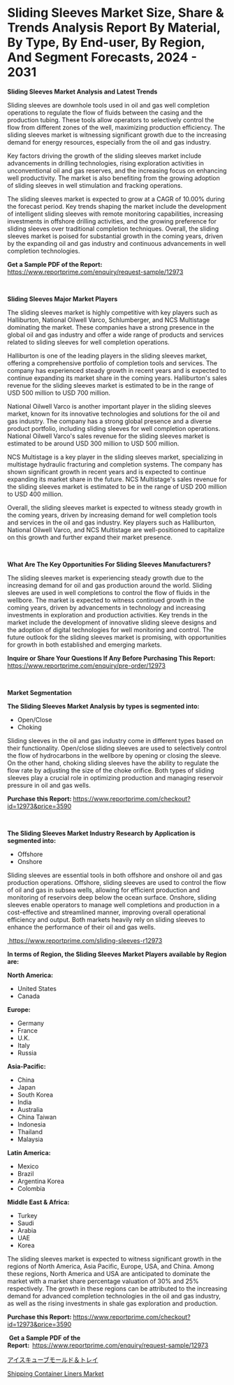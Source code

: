 <p><h1>Sliding Sleeves Market Size, Share & Trends Analysis Report By Material, By Type, By End-user, By Region, And Segment Forecasts, 2024 - 2031</h1></p><p><strong>Sliding Sleeves Market Analysis and Latest Trends</strong></p>
<p><p>Sliding sleeves are downhole tools used in oil and gas well completion operations to regulate the flow of fluids between the casing and the production tubing. These tools allow operators to selectively control the flow from different zones of the well, maximizing production efficiency. The sliding sleeves market is witnessing significant growth due to the increasing demand for energy resources, especially from the oil and gas industry.</p><p>Key factors driving the growth of the sliding sleeves market include advancements in drilling technologies, rising exploration activities in unconventional oil and gas reserves, and the increasing focus on enhancing well productivity. The market is also benefiting from the growing adoption of sliding sleeves in well stimulation and fracking operations.</p><p>The sliding sleeves market is expected to grow at a CAGR of 10.00% during the forecast period. Key trends shaping the market include the development of intelligent sliding sleeves with remote monitoring capabilities, increasing investments in offshore drilling activities, and the growing preference for sliding sleeves over traditional completion techniques. Overall, the sliding sleeves market is poised for substantial growth in the coming years, driven by the expanding oil and gas industry and continuous advancements in well completion technologies.</p></p>
<p><strong>Get a Sample PDF of the Report:&nbsp;</strong> <a href="https://www.reportprime.com/enquiry/request-sample/12973">https://www.reportprime.com/enquiry/request-sample/12973</a></p>
<p>&nbsp;</p>
<p><strong>Sliding Sleeves Major Market Players</strong></p>
<p><p>The sliding sleeves market is highly competitive with key players such as Halliburton, National Oilwell Varco, Schlumberger, and NCS Multistage dominating the market. These companies have a strong presence in the global oil and gas industry and offer a wide range of products and services related to sliding sleeves for well completion operations.</p><p>Halliburton is one of the leading players in the sliding sleeves market, offering a comprehensive portfolio of completion tools and services. The company has experienced steady growth in recent years and is expected to continue expanding its market share in the coming years. Halliburton's sales revenue for the sliding sleeves market is estimated to be in the range of USD 500 million to USD 700 million.</p><p>National Oilwell Varco is another important player in the sliding sleeves market, known for its innovative technologies and solutions for the oil and gas industry. The company has a strong global presence and a diverse product portfolio, including sliding sleeves for well completion operations. National Oilwell Varco's sales revenue for the sliding sleeves market is estimated to be around USD 300 million to USD 500 million.</p><p>NCS Multistage is a key player in the sliding sleeves market, specializing in multistage hydraulic fracturing and completion systems. The company has shown significant growth in recent years and is expected to continue expanding its market share in the future. NCS Multistage's sales revenue for the sliding sleeves market is estimated to be in the range of USD 200 million to USD 400 million.</p><p>Overall, the sliding sleeves market is expected to witness steady growth in the coming years, driven by increasing demand for well completion tools and services in the oil and gas industry. Key players such as Halliburton, National Oilwell Varco, and NCS Multistage are well-positioned to capitalize on this growth and further expand their market presence.</p></p>
<p>&nbsp;</p>
<p><strong>What Are The Key Opportunities For Sliding Sleeves Manufacturers?</strong></p>
<p><p>The sliding sleeves market is experiencing steady growth due to the increasing demand for oil and gas production around the world. Sliding sleeves are used in well completions to control the flow of fluids in the wellbore. The market is expected to witness continued growth in the coming years, driven by advancements in technology and increasing investments in exploration and production activities. Key trends in the market include the development of innovative sliding sleeve designs and the adoption of digital technologies for well monitoring and control. The future outlook for the sliding sleeves market is promising, with opportunities for growth in both established and emerging markets.</p></p>
<p><strong>Inquire or Share Your Questions If Any Before Purchasing This Report:</strong> <a href="https://www.reportprime.com/enquiry/pre-order/12973">https://www.reportprime.com/enquiry/pre-order/12973</a></p>
<p>&nbsp;</p>
<p><strong>Market Segmentation</strong></p>
<p><strong>The Sliding Sleeves Market Analysis by types is segmented into:</strong></p>
<p><ul><li>Open/Close</li><li>Choking</li></ul></p>
<p><p>Sliding sleeves in the oil and gas industry come in different types based on their functionality. Open/close sliding sleeves are used to selectively control the flow of hydrocarbons in the wellbore by opening or closing the sleeve. On the other hand, choking sliding sleeves have the ability to regulate the flow rate by adjusting the size of the choke orifice. Both types of sliding sleeves play a crucial role in optimizing production and managing reservoir pressure in oil and gas wells.</p></p>
<p><strong>Purchase this Report:&nbsp;</strong><a href="https://www.reportprime.com/checkout?id=12973&price=3590">https://www.reportprime.com/checkout?id=12973&price=3590</a></p>
<p>&nbsp;</p>
<p><strong>The Sliding Sleeves Market Industry Research by Application is segmented into:</strong></p>
<p><ul><li>Offshore</li><li>Onshore</li></ul></p>
<p><p>Sliding sleeves are essential tools in both offshore and onshore oil and gas production operations. Offshore, sliding sleeves are used to control the flow of oil and gas in subsea wells, allowing for efficient production and monitoring of reservoirs deep below the ocean surface. Onshore, sliding sleeves enable operators to manage well completions and production in a cost-effective and streamlined manner, improving overall operational efficiency and output. Both markets heavily rely on sliding sleeves to enhance the performance of their oil and gas wells.</p></p>
<p><a href="https://www.reportprime.com/sliding-sleeves-r12973">&nbsp;https://www.reportprime.com/sliding-sleeves-r12973</a></p>
<p><strong>In terms of Region, the Sliding Sleeves Market Players available by Region are:</strong></p>
<p>
    <p> <strong> North America: </strong>
        <ul>
            <li>United States</li>
            <li>Canada</li>
        </ul>
        </p> 
    <p> <strong> Europe: </strong>
        <ul>
            <li>Germany</li>
            <li>France</li>
            <li>U.K.</li>
            <li>Italy</li>
            <li>Russia</li>
        </ul>
        </p> 
    <p> <strong> Asia-Pacific: </strong>
        <ul>
            <li>China</li>
            <li>Japan</li>
            <li>South Korea</li>
            <li>India</li>
            <li>Australia</li>
            <li>China Taiwan</li>
            <li>Indonesia</li>
            <li>Thailand</li>
            <li>Malaysia</li>
        </ul>
        </p> 
    <p> <strong> Latin America: </strong>
        <ul>
            <li>Mexico</li>
            <li>Brazil</li>
            <li>Argentina Korea</li>
            <li>Colombia</li>
        </ul>
        </p> 
    <p> <strong> Middle East & Africa: </strong>
        <ul>
            <li>Turkey</li>
            <li>Saudi</li>
            <li>Arabia</li>
            <li>UAE</li>
            <li>Korea</li>
        </ul>
    </p>
    </p>
<p><p>The sliding sleeves market is expected to witness significant growth in the regions of North America, Asia Pacific, Europe, USA, and China. Among these regions, North America and USA are anticipated to dominate the market with a market share percentage valuation of 30% and 25% respectively. The growth in these regions can be attributed to the increasing demand for advanced completion technologies in the oil and gas industry, as well as the rising investments in shale gas exploration and production.</p></p>
<p><strong>Purchase this Report: </strong><a href="https://www.reportprime.com/checkout?id=12973&price=3590">https://www.reportprime.com/checkout?id=12973&price=3590</a></p>
<p>&nbsp;<strong>Get a Sample PDF of the Report:&nbsp;&nbsp;</strong><a href="https://www.reportprime.com/enquiry/request-sample/12973">https://www.reportprime.com/enquiry/request-sample/12973</a></p>
<p><strong></strong></p>
<p><p><a href="https://github.com/LenoraKris2023/Market-Research-Report-List-1/blob/main/299853276166.md">アイスキューブモールド＆トレイ</a></p><p><a href="https://github.com/RoccoManning/Market-Research-Report-List-5/blob/main/shipping-container-liners-market.md">Shipping Container Liners Market</a></p></p>